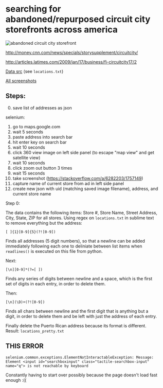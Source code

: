 searching for abandoned/repurposed circuit city storefronts across america
===

![abandoned circuit city storefront](https://media.boingboing.net/wp-content/uploads/2016/10/nicholas-eckhart.jpg)

http://money.cnn.com/news/specials/storysupplement/circuitcity/

http://articles.latimes.com/2009/jan/17/business/fi-circuitcity17/2

[Data src](https://www.slideshare.net/finance22/circuit-city-stores-store-closing-list-11609-updated-information-2909-1045am-et) (see `locations.txt`)

[All screenshots](http://p-am.cc/circuitcity)

## Steps:

0. save list of addresses as json

selenium: 
1. go to maps.google.com
2. wait 5 seconds
2. paste address into search bar
3. hit enter key on search bar
4. wait 10 seconds
5. click 360 view image on left side panel (to escape "map view" and get satellite view) 
6. wait 10 seconds
7. click zoom out button 3 times
8. wait 15 seconds
9. take screenshot (https://stackoverflow.com/a/6282203/1757149)
10. capture name of current store from ad in left side panel
11. create new json with uid (matching saved image filename), address, and current store name

Step 0:

The data contains the following items: Store #, Store Name, Street Address, City, State, ZIP for all stores. Using regex on `locations.txt` in sublime text to remove everything but the address:

`[ ]{1}[0-9]{5}(?![0-9])`

Finds all addresses (5 digit numbers), so that a newline can be added immediately following each one to deliniate between list items when `readlines()` is executed on this file from python.

Next:

`[\n][0-9]*(?=[ ])`

Finds any series of digits between newline and a space, which is the first set of digits in each entry, in order to delete them.

Then:

`[\n](\D)+(?![0-9])`

Finds all chars between newline and the first digit that is anything but a digit, in order to delete them and be left with just the address of each entry.

Finally delete the Puerto Rican address because its format is different. Result: `locations_pretty.txt`

## THIS ERROR

`selenium.common.exceptions.ElementNotInteractableException: Message: Element <input id="searchboxinput" class="tactile-searchbox-input" name="q"> is not reachable by keyboard`

Constantly having to start over possibly because the page doesn't load fast enough :((

